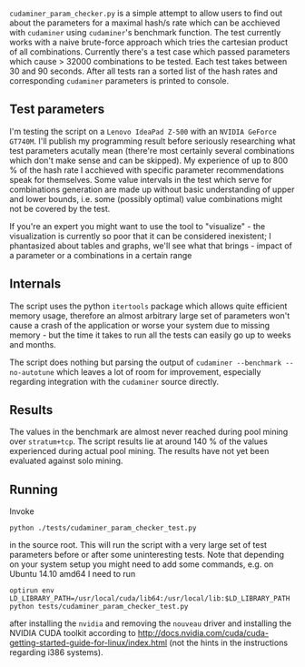 `cudaminer_param_checker.py` is a simple attempt to allow users to find out about the parameters for a maximal hash/s rate which can be acchieved with `cudaminer` using `cudaminer`'s benchmark function. The test currently works with a naive brute-force approach which tries the cartesian product of all combinations. Currently there's a test case which passed parameters which cause > 32000 combinations to be tested. Each test takes between 30 and 90 seconds. After all tests ran a sorted list of the hash rates and corresponding `cudaminer` parameters is printed to console.

## Test parameters
I'm testing the script on a `Lenovo IdeaPad Z-500` with an `NVIDIA GeForce GT740M`. I'll publish my programming result before seriously researching what test parameters acutally mean (there're most certainly several combinations which don't make sense and can be skipped). My experience of up to 800 % of the hash rate I acchieved with specific parameter recommendations speak for themselves. Some value intervals in the test which serve for combinations generation are made up without basic understanding of upper and lower bounds, i.e. some (possibly optimal) value combinations might not be covered by the test.

If you're an expert you might want to use the tool to "visualize" - the visualization is currently so poor that it can be considered inexistent; I phantasized about tables and graphs, we'll see what that brings - impact of a parameter or a combinations in a certain range

## Internals
The script uses the python `itertools` package which allows quite efficient memory usage, therefore an almost arbitrary large set of parameters won't cause a crash of the application or worse your system due to missing memory - but the time it takes to run all the tests can easily go up to weeks and months.

The script does nothing but parsing the output of `cudaminer --benchmark --no-autotune` which leaves a lot of room for improvement, especially regarding integration with the `cudaminer` source directly.

## Results 
The values in the benchmark are almost never reached during pool mining over `stratum+tcp`. The script results lie at around 140 % of the values experienced during actual pool mining. The results have not yet been evaluated against solo mining.

## Running
Invoke

    python ./tests/cudaminer_param_checker_test.py

in the source root. This will run the script with a very large set of 
test parameters before or after some uninteresting tests. Note that depending on your system setup you might need to add 
some commands, e.g. on Ubuntu 14.10 amd64 I need to run 

    optirun env LD_LIBRARY_PATH=/usr/local/cuda/lib64:/usr/local/lib:$LD_LIBRARY_PATH python tests/cudaminer_param_checker_test.py

after installing the `nvidia` and removing the `nouveau` driver and installing the NVIDIA CUDA toolkit according to http://docs.nvidia.com/cuda/cuda-getting-started-guide-for-linux/index.html (not the hints in the instructions regarding i386 systems).


